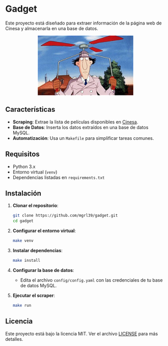 # Gadget

Este proyecto está diseñado para extraer información de la página web de Cinesa y almacenarla en una base de datos.

<p align="center">
  <img src="gadget.jpeg" width="300" alt="Gadget Logo">
</p>

## Características
- **Scraping**: Extrae la lista de películas disponibles en [Cinesa](https://www.cinesa.es/peliculas/).
- **Base de Datos**: Inserta los datos extraídos en una base de datos MySQL.
- **Automatización**: Usa un `Makefile` para simplificar tareas comunes.

## Requisitos
- Python 3.x
- Entorno virtual (`venv`)
- Dependencias listadas en `requirements.txt`

## Instalación

1. **Clonar el repositorio**:
   ```bash
   git clone https://github.com/mgrl39/gadget.git
   cd gadget
   ```

2. **Configurar el entorno virtual**:
   ```bash
   make venv
   ```

3. **Instalar dependencias**:
   ```bash
   make install
   ```

4. **Configurar la base de datos**:
   - Edita el archivo `config/config.yaml` con las credenciales de tu base de datos MySQL.

5. **Ejecutar el scraper**:
   ```bash
   make run
   ```

## Licencia
Este proyecto está bajo la licencia MIT. Ver el archivo [LICENSE](LICENSE) para más detalles.

